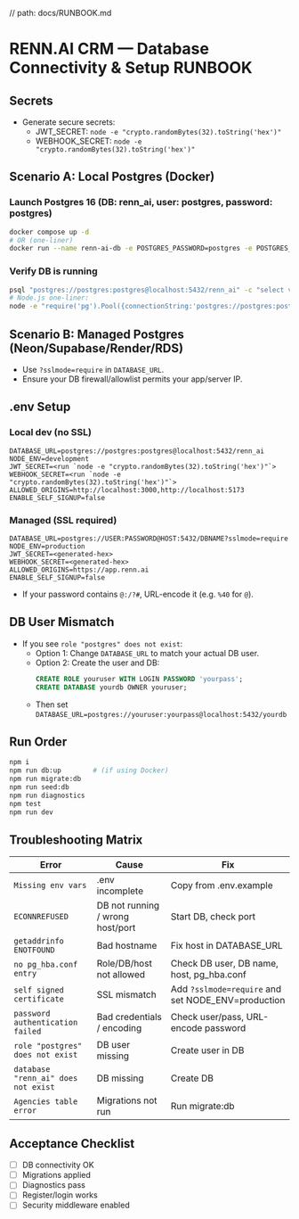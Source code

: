 // path: docs/RUNBOOK.md

# RENN.AI CRM — Database Connectivity & Setup RUNBOOK

## Secrets
- Generate secure secrets:
  - JWT_SECRET: `node -e "crypto.randomBytes(32).toString('hex')"`
  - WEBHOOK_SECRET: `node -e "crypto.randomBytes(32).toString('hex')"`

## Scenario A: Local Postgres (Docker)

### Launch Postgres 16 (DB: renn_ai, user: postgres, password: postgres)
```sh
docker compose up -d
# OR (one-liner)
docker run --name renn-ai-db -e POSTGRES_PASSWORD=postgres -e POSTGRES_USER=postgres -e POSTGRES_DB=renn_ai -p 5432:5432 -d postgres:16
```

### Verify DB is running
```sh
psql "postgres://postgres:postgres@localhost:5432/renn_ai" -c "select version();"
# Node.js one-liner:
node -e "require('pg').Pool({connectionString:'postgres://postgres:postgres@localhost:5432/renn_ai'}).query('select 1').then(r=>console.log('OK')).catch(e=>console.error(e.message))"
```

## Scenario B: Managed Postgres (Neon/Supabase/Render/RDS)
- Use `?sslmode=require` in `DATABASE_URL`.
- Ensure your DB firewall/allowlist permits your app/server IP.

## .env Setup


### Local dev (no SSL)
```
DATABASE_URL=postgres://postgres:postgres@localhost:5432/renn_ai
NODE_ENV=development
JWT_SECRET=<run `node -e "crypto.randomBytes(32).toString('hex')"`>
WEBHOOK_SECRET=<run `node -e "crypto.randomBytes(32).toString('hex')"`>
ALLOWED_ORIGINS=http://localhost:3000,http://localhost:5173
ENABLE_SELF_SIGNUP=false
```

### Managed (SSL required)
```
DATABASE_URL=postgres://USER:PASSWORD@HOST:5432/DBNAME?sslmode=require
NODE_ENV=production
JWT_SECRET=<generated-hex>
WEBHOOK_SECRET=<generated-hex>
ALLOWED_ORIGINS=https://app.renn.ai
ENABLE_SELF_SIGNUP=false
```
- If your password contains `@:/?#`, URL-encode it (e.g. `%40` for `@`).

## DB User Mismatch
- If you see `role "postgres" does not exist`:
  - Option 1: Change `DATABASE_URL` to match your actual DB user.
  - Option 2: Create the user and DB:
    ```sql
    CREATE ROLE youruser WITH LOGIN PASSWORD 'yourpass';
    CREATE DATABASE yourdb OWNER youruser;
    ```
  - Then set `DATABASE_URL=postgres://youruser:yourpass@localhost:5432/yourdb`

## Run Order
```sh
npm i
npm run db:up        # (if using Docker)
npm run migrate:db
npm run seed:db
npm run diagnostics
npm test
npm run dev
```

## Troubleshooting Matrix
| Error | Cause | Fix |
|-------|-------|-----|
| `Missing env vars` | .env incomplete | Copy from .env.example |
| `ECONNREFUSED` | DB not running / wrong host/port | Start DB, check port |
| `getaddrinfo ENOTFOUND` | Bad hostname | Fix host in DATABASE_URL |
| `no pg_hba.conf entry` | Role/DB/host not allowed | Check DB user, DB name, host, pg_hba.conf |
| `self signed certificate` | SSL mismatch | Add `?sslmode=require` and set NODE_ENV=production |
| `password authentication failed` | Bad credentials / encoding | Check user/pass, URL-encode password |
| `role "postgres" does not exist` | DB user missing | Create user in DB |
| `database "renn_ai" does not exist` | DB missing | Create DB |
| `Agencies table error` | Migrations not run | Run migrate:db |

## Acceptance Checklist
- [ ] DB connectivity OK
- [ ] Migrations applied
- [ ] Diagnostics pass
- [ ] Register/login works
- [ ] Security middleware enabled
